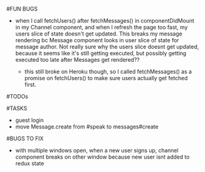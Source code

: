#FUN BUGS
  * when I call fetchUsers() after fetchMessages() in componentDidMount in my Channel component, and when I refresh the page too fast, my users slice of state doesn't get updated. This breaks my message rendering bc Message component looks in user slice of state for message author. Not really sure why the users slice doesnt get updated, because it seems like it's still getting executed, but possibly getting executed too late after Messages get rendered??

    * this still broke on Heroku though, so I called fetchMessages() as a promise on fetchUsers() to make sure users actually get fetched first. 




#TODOs

#TASKS
  * guest login
  * move Message.create from #speak to messages#create

#BUGS TO FIX
  * with multiple windows open, when a new user signs up, channel component breaks on other window because new user isnt added to redux state
